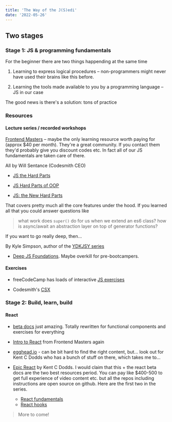 ```yaml
---
title: 'The Way of the J(S)edi'
date: '2022-05-26'
---
```


## Two stages

### Stage 1: JS & programming fundamentals

For the beginner there are two things happending at the same time

1. Learning to express logical procedures – non-programmers might never have used their brains like this before.

2. Learning the tools made available to you by a programming language – JS in our case

The good news is there's a solution: tons of practice

### Resources

#### Lecture series / recorded workshops

[Frontend Masters](https://frontendmasters.com/) – maybe the only learning resource worth paying for (approx $40 per month). They're a great community. If you contact them they'd probably give you discount codes etc. In fact all of our JS fundamentals are taken care of there.

All by Will Sentance (Codesmith CEO)

- [JS the Hard Parts](https://frontendmasters.com/courses/javascript-hard-parts-v2/)

- [JS Hard Parts of OOP](https://frontendmasters.com/courses/object-oriented-js/)

- [JS: the New Hard Parts](https://frontendmasters.com/courses/javascript-new-hard-parts/)

That covers pretty much all the core features under the hood. If you learned all that you could answer questions like

> what work does `super()` do for us when we extend an es6 class?
> how is async/await an abstraction layer on top of generator functions?

If you want to go really deep, then...

By Kyle Simpson, author of the [YDKJSY series](https://github.com/getify/You-Dont-Know-JS)

- [Deep JS Foundations](https://frontendmasters.com/courses/deep-javascript-v3/). Maybe overkill for pre-bootcampers.

#### Exercises

- freeCodeCamp has loads of interactive [JS exercises](https://www.freecodecamp.org/learn/javascript-algorithms-and-data-structures/)

- Codesmith's [CSX](https://csx.codesmith.io/)

### Stage 2: Build, learn, build

#### React

- [beta docs](https://beta.reactjs.org/) just amazing. Totally rewritten for functional components and exercises for everything

- [Intro to React](https://frontendmasters.com/courses/complete-react-v7/) from Frontend Masters again

- [egghead.io](https://egghead.io/) - can be bit hard to find the right content, but... look out for Kent C Dodds who has a bunch of stuff on there, which takes me to...

- [Epic React](https://epicreact.dev/) by Kent C Dodds. I would claim that this + the react beta docs are the two best resources period. You can pay like $400-500 to get full experience of video content etc. but all the repos including instructions are open source on github. Here are the first two in the series.
  - [React fundamentals](https://github.com/kentcdodds/react-fundamentals)
  - [React hooks](https://github.com/kentcdodds/react-hooks)

> More to come!
